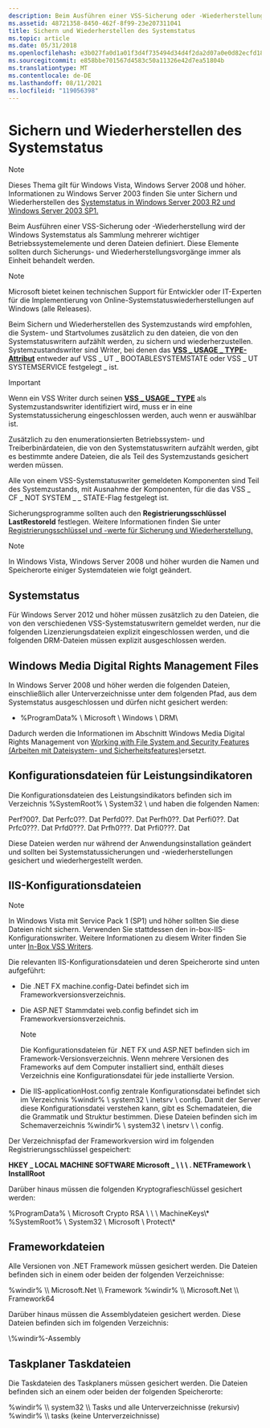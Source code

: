 ```yaml
---
description: Beim Ausführen einer VSS-Sicherung oder -Wiederherstellung wird der Windows Systemstatus als Sammlung mehrerer wichtiger Betriebssystemelemente und deren Dateien definiert. Diese Elemente sollten durch Sicherungs- und Wiederherstellungsvorgänge immer als Einheit behandelt werden.
ms.assetid: 48721358-8450-462f-8f99-23e207311041
title: Sichern und Wiederherstellen des Systemstatus
ms.topic: article
ms.date: 05/31/2018
ms.openlocfilehash: e3b027fa0d1a01f3d4f735494d34d4f2da2d07a0e0d82ecfd189f7a9c7c8537c
ms.sourcegitcommit: e858bbe701567d4583c50a11326e42d7ea51804b
ms.translationtype: MT
ms.contentlocale: de-DE
ms.lasthandoff: 08/11/2021
ms.locfileid: "119056398"
---
```

# <a name="backing-up-and-restoring-system-state"></a>Sichern und Wiederherstellen des Systemstatus

> [!Note]  
> Dieses Thema gilt für Windows Vista, Windows Server 2008 und höher. Informationen zu Windows Server 2003 finden Sie unter Sichern und Wiederherstellen des [Systemstatus in Windows Server 2003 R2 und Windows Server 2003 SP1.](backing-up-and-restoring-system-state-under-vss.md)

 

Beim Ausführen einer VSS-Sicherung oder -Wiederherstellung wird der Windows Systemstatus als Sammlung mehrerer wichtiger Betriebssystemelemente und deren Dateien definiert. Diese Elemente sollten durch Sicherungs- und Wiederherstellungsvorgänge immer als Einheit behandelt werden.

> [!Note]  
> Microsoft bietet keinen technischen Support für Entwickler oder IT-Experten für die Implementierung von Online-Systemstatuswiederherstellungen auf Windows (alle Releases).

 

Beim Sichern und Wiederherstellen des Systemzustands wird empfohlen, die System- und Startvolumes zusätzlich zu den dateien, die von den Systemstatuswritern aufzählt werden, zu sichern und wiederherzustellen. Systemzustandswriter sind Writer, bei denen das [**VSS \_ USAGE \_ TYPE-Attribut**](/windows/desktop/api/VsWriter/ne-vswriter-vss_usage_type) entweder auf VSS \_ UT \_ BOOTABLESYSTEMSTATE oder VSS \_ UT SYSTEMSERVICE festgelegt \_ ist.

> [!IMPORTANT]
> Wenn ein VSS Writer durch seinen [**VSS \_ USAGE \_ TYPE**](/windows/desktop/api/VsWriter/ne-vswriter-vss_usage_type) als Systemzustandswriter identifiziert wird, muss er in eine Systemstatussicherung eingeschlossen werden, auch wenn er auswählbar ist.

 

Zusätzlich zu den enumerationsierten Betriebssystem- und Treiberbinärdateien, die von den Systemstatuswritern aufzählt werden, gibt es bestimmte andere Dateien, die als Teil des Systemzustands gesichert werden müssen.

Alle von einem VSS-Systemstatuswriter gemeldeten Komponenten sind Teil des Systemzustands, mit Ausnahme der Komponenten, für die das VSS \_ CF \_ NOT SYSTEM \_ \_ STATE-Flag festgelegt ist.

Sicherungsprogramme sollten auch den **Registrierungsschlüssel LastRestoreId** festlegen. Weitere Informationen finden Sie unter [Registrierungsschlüssel und -werte für Sicherung und Wiederherstellung.](../backup/registry-keys-for-backup-and-restore.md)

> [!Note]  
> In Windows Vista, Windows Server 2008 und höher wurden die Namen und Speicherorte einiger Systemdateien wie folgt geändert.

 

## <a name="system-state"></a>Systemstatus

Für Windows Server 2012 und höher müssen zusätzlich zu den Dateien, die von den verschiedenen VSS-Systemstatuswritern gemeldet werden, nur die folgenden Lizenzierungsdateien explizit eingeschlossen werden, und die folgenden DRM-Dateien müssen explizit ausgeschlossen werden.

## <a name="windows-media-digital-rights-management-files"></a>Windows Media Digital Rights Management Files

In Windows Server 2008 und höher werden die folgenden Dateien, einschließlich aller Unterverzeichnisse unter dem folgenden Pfad, aus dem Systemstatus ausgeschlossen und dürfen nicht gesichert werden:

-   %ProgramData% \\ Microsoft \\ Windows \\ DRM\\

Dadurch werden die Informationen im Abschnitt Windows Media Digital Rights Management von [Working with File System and Security Features (Arbeiten mit Dateisystem- und Sicherheitsfeatures)](working-with-file-system-and-security-features.md)ersetzt.

## <a name="performance-counter-configuration-files"></a>Konfigurationsdateien für Leistungsindikatoren

Die Konfigurationsdateien des Leistungsindikators befinden sich im Verzeichnis %SystemRoot% \\ System32 \\ und haben die folgenden Namen:

<dl> Perf?00?. Dat  
Perfc0??. Dat  
Perfd0??. Dat  
Perfh0??. Dat  
Perfi0??. Dat  
Prfc0???. Dat  
Prfd0???. Dat  
Prfh0???. Dat  
Prfi0???. Dat  
</dl>

Diese Dateien werden nur während der Anwendungsinstallation geändert und sollten bei Systemstatussicherungen und -wiederherstellungen gesichert und wiederhergestellt werden.

## <a name="iis-configuration-files"></a>IIS-Konfigurationsdateien

> [!Note]  
> In Windows Vista mit Service Pack 1 (SP1) und höher sollten Sie diese Dateien nicht sichern. Verwenden Sie stattdessen den in-box-IIS-Konfigurationswriter. Weitere Informationen zu diesem Writer finden Sie unter [In-Box VSS Writers](in-box-vss-writers.md).

 

Die relevanten IIS-Konfigurationsdateien und deren Speicherorte sind unten aufgeführt:

-   Die .NET FX machine.config-Datei befindet sich im Frameworkversionsverzeichnis.
-   Die ASP.NET Stammdatei web.config befindet sich im Frameworkversionsverzeichnis.
    > [!Note]  
    > Die Konfigurationsdateien für .NET FX und ASP.NET befinden sich im Framework-Versionsverzeichnis. Wenn mehrere Versionen des Frameworks auf dem Computer installiert sind, enthält dieses Verzeichnis eine Konfigurationsdatei für jede installierte Version.

     

-   Die IIS-applicationHost.config zentrale Konfigurationsdatei befindet sich im Verzeichnis %windir% \\ system32 \\ inetsrv \\ config. Damit der Server diese Konfigurationsdatei verstehen kann, gibt es Schemadateien, die die Grammatik und Struktur bestimmen. Diese Dateien befinden sich im Schemaverzeichnis %windir% \\ system32 \\ inetsrv \\ \\ config.

Der Verzeichnispfad der Frameworkversion wird im folgenden Registrierungsschlüssel gespeichert:

**HKEY \_ LOCAL MACHINE SOFTWARE Microsoft \_ \\ \\ \\ . NETFramework \\ InstallRoot**

Darüber hinaus müssen die folgenden Kryptografieschlüssel gesichert werden:<dl> %ProgramData% \\ Microsoft Crypto RSA \\ \\ \\ MachineKeys\\\*  
%SystemRoot% \\ System32 \\ Microsoft \\ Protect\\\*  
</dl>

## <a name="framework-files"></a>Frameworkdateien

Alle Versionen von .NET Framework müssen gesichert werden. Die Dateien befinden sich in einem oder beiden der folgenden Verzeichnisse:

<dl> %windir% \\ Microsoft.Net \\ Framework  
%windir% \\ Microsoft.Net \\ Framework64  
</dl>

Darüber hinaus müssen die Assemblydateien gesichert werden. Diese Dateien befinden sich im folgenden Verzeichnis:<dl> \\%windir%-Assembly  
</dl>

## <a name="task-scheduler-task-files"></a>Taskplaner Taskdateien

Die Taskdateien des Taskplaners müssen gesichert werden. Die Dateien befinden sich an einem oder beiden der folgenden Speicherorte:

<dl> %windir% \\ system32 \\ Tasks und alle Unterverzeichnisse (rekursiv)  
%windir% \\ tasks (keine Unterverzeichnisse)  
</dl>

 

 
